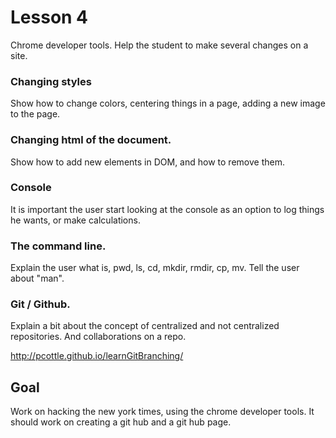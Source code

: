 # Lesson 4

Chrome developer tools. Help the student to make several changes on a site.

### Changing styles

Show how to change colors, centering things in a page, adding a new image to the page.

### Changing html of the document.

Show how to add new elements in DOM, and how to remove them.

### Console

It is important the user start looking at the console as an option to log things he wants, or make calculations.

### The command line.

Explain the user what is, pwd, ls, cd, mkdir, rmdir, cp, mv. Tell the user about "man".

### Git / Github.

Explain a bit about the concept of centralized and not centralized repositories. And collaborations on a repo.

http://pcottle.github.io/learnGitBranching/

## Goal

Work on hacking the new york times, using the chrome developer tools. It should work on creating a git hub and a git hub page.

